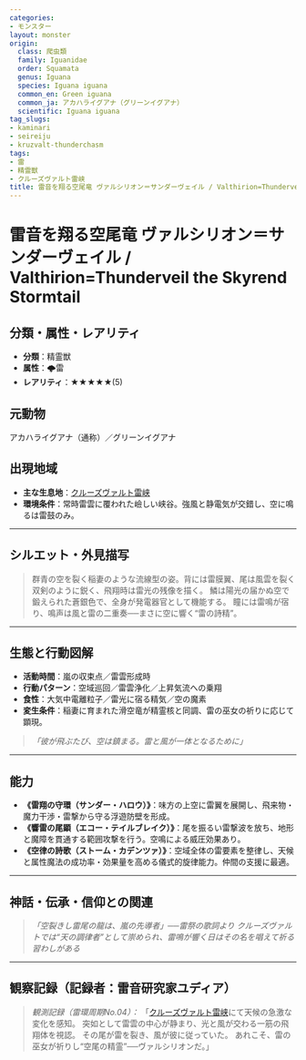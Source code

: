 ```yaml
---
categories:
- モンスター
layout: monster
origin:
  class: 爬虫類
  family: Iguanidae
  order: Squamata
  genus: Iguana
  species: Iguana iguana
  common_en: Green iguana
  common_ja: アカハライグアナ（グリーンイグアナ）
  scientific: Iguana iguana
tag_slugs:
- kaminari
- seireiju
- kruzvalt-thunderchasm
tags:
- 雷
- 精霊獣
- クルーズヴァルト雷峡
title: 雷音を翔る空尾竜 ヴァルシリオン＝サンダーヴェイル / Valthirion=Thunderveil the Skyrend Stormtail
---
```


# 雷音を翔る空尾竜 ヴァルシリオン＝サンダーヴェイル / Valthirion=Thunderveil the Skyrend Stormtail

## 分類・属性・レアリティ

* **分類**：精霊獣
* **属性**：🌩雷
* **レアリティ**：★★★★★(5)

## 元動物
アカハライグアナ（通称）／グリーンイグアナ

## 出現地域

* **主な生息地**：[クルーズヴァルト雷峡](../place/kruzvalt_thunderchasm.md)
* **環境条件**：常時雷雲に覆われた嶮しい峡谷。強風と静電気が交錯し、空に鳴るは雷鼓のみ。

---

## シルエット・外見描写

> 群青の空を裂く稲妻のような流線型の姿。背には雷膜翼、尾は風雲を裂く双剣のように鋭く、飛翔時は雷光の残像を描く。
> 鱗は陽光の届かぬ空で鍛えられた蒼銀色で、全身が発電器官として機能する。
> 瞳には雷鳴が宿り、鳴声は風と雷の二重奏──まさに空に響く“雷の詩精”。

---

## 生態と行動図解

* **活動時間**：嵐の収束点／雷雲形成時
* **行動パターン**：空域巡回／雷雲浄化／上昇気流への乗翔
* **食性**：大気中電離粒子／雷光に宿る精気／空の魔素
* **変生条件**：稲妻に育まれた滑空竜が精霊核と同調、雷の巫女の祈りに応じて顕現。

> *「彼が飛ぶたび、空は鎮まる。雷と風が一体となるために」*

---

## 能力

* **《雷翔の守環（サンダー・ハロウ）》**：味方の上空に雷翼を展開し、飛来物・魔力干渉・雷撃から守る浮遊防壁を形成。
* **《響雷の尾顕（エコー・テイルブレイク）》**：尾を振るい雷撃波を放ち、地形と魔障を貫通する範囲攻撃を行う。空鳴による威圧効果あり。
* **《空律の詩歌（ストーム・カデンツァ）》**：空域全体の雷要素を整律し、天候と属性魔法の成功率・効果量を高める儀式的旋律能力。仲間の支援に最適。

---

## 神話・伝承・信仰との関連

> *「空裂きし雷尾の龍は、嵐の先導者」──雷祭の歌詞より*
> *クルーズヴァルトでは“天の調律者”として崇められ、雷鳴が響く日はその名を唱えて祈る習わしがある*

---

## 観察記録（記録者：雷音研究家ユディア）

> *観測記録（雷環周期No.04）：*
> 「[クルーズヴァルト雷峡](../place/kruzvalt_thunderchasm.md)にて天候の急激な変化を感知。
> 突如として雷雲の中心が静まり、光と風が交わる一筋の飛翔体を視認。
> その尾が雷を裂き、風が彼に従っていた。
> あれこそ、雷の巫女が祈りし“空尾の精霊”──ヴァルシリオンだ。」